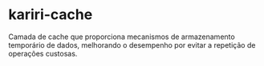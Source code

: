 # kariri-cache
Camada de cache que proporciona mecanismos de armazenamento temporário de dados, melhorando o desempenho por evitar a repetição de operações custosas.
